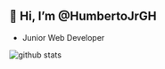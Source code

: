 ## 👋 Hi, I’m @HumbertoJrGH
- Junior Web Developer

![github stats](https://github-readme-stats.vercel.app/api/top-langs/?username=HumbertoJrGH&layout=donut-vertical&theme=radical)
